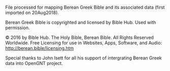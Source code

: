 File processed for mapping Berean Greek Bible and its associated data (first imported on 20Aug2018).

Berean Greek Bible is copyrighted and licensed by Bible Hub.  Used with permission.

© 2016 by Bible Hub. The Holy Bible, Berean Bible. All Rights Reserved Worldwide. Free Licensing for use in Websites, Apps, Software, and Audio:  <a href='http://berean.bible/licensing.htm'>http://berean.bible/licensing.htm</a>

Special thanks to John Isett for all his support of intergrating Berean Greek data into OpenGNT project.
